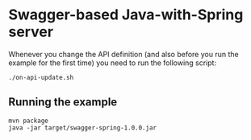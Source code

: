 # Swagger-based Java-with-Spring server

Whenever you change the API definition (and also before you run the example
for the first time) you need to run the following script:

```shell
./on-api-update.sh
```

## Running the example

```shell
mvn package
java -jar target/swagger-spring-1.0.0.jar
```
